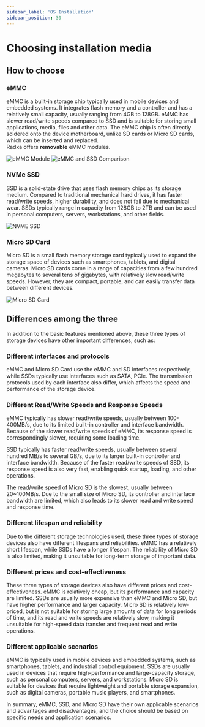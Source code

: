 ```yaml
---
sidebar_label: 'OS Installation'
sidebar_position: 30
---
```


# Choosing installation media 

## How to choose

### eMMC 

eMMC is a built-in storage chip typically used in mobile devices and embedded systems. It integrates flash memory and a controller and has a relatively small capacity, usually ranging from 4GB to 128GB. eMMC has slower read/write speeds compared to SSD and is suitable for storing small applications, media, files and other data. The eMMC chip is often directly soldered onto the device motherboard, unlike SD cards or Micro SD cards, which can be inserted and replaced.  
Radxa offers **removable** eMMC modules.

![eMMC Module](/img/accessories/emmc_related_01.webp)
![eMMC and SSD Comparison](/img/accessories/emmc_ssd_comparison.png)

### NVMe SSD

SSD is a solid-state drive that uses flash memory chips as its storage medium. Compared to traditional mechanical hard drives, it has faster read/write speeds, higher durability, and does not fail due to mechanical wear. SSDs typically range in capacity from 128GB to 2TB and can be used in personal computers, servers, workstations, and other fields.

![NVME SSD](/img/accessories/nvme-ssd-01.jpg)

### Micro SD Card

Micro SD is a small flash memory storage card typically used to expand the storage space of devices such as smartphones, tablets, and digital cameras. Micro SD cards come in a range of capacities from a few hundred megabytes to several tens of gigabytes, with relatively slow read/write speeds. However, they are compact, portable, and can easily transfer data between different devices. 

![Micro SD Card](/img/accessories/micro-sd-01.jpg)

## Differences among the three
In addition to the basic features mentioned above, these three types of storage devices have other important differences, such as:

### Different interfaces and protocols

eMMC and Micro SD Card use the eMMC and SD interfaces respectively, while SSDs typically use interfaces such as SATA, PCIe. The transmission protocols used by each interface also differ, which affects the speed and performance of the storage device.

### Different Read/Write Speeds and Response Speeds

eMMC typically has slower read/write speeds, usually between 100-400MB/s, due to its limited built-in controller and interface bandwidth. Because of the slower read/write speeds of eMMC, its response speed is correspondingly slower, requiring some loading time.

SSD typically has faster read/write speeds, usually between several hundred MB/s to several GB/s, due to its larger built-in controller and interface bandwidth. Because of the faster read/write speeds of SSD, its response speed is also very fast, enabling quick startup, loading, and other operations.

The read/write speed of Micro SD is the slowest, usually between 20~100MB/s. Due to the small size of Micro SD, its controller and interface bandwidth are limited, which also leads to its slower read and write speed and response time.

### Different lifespan and reliability

Due to the different storage technologies used, these three types of storage devices also have different lifespans and reliabilities. eMMC has a relatively short lifespan, while SSDs have a longer lifespan. The reliability of Micro SD is also limited, making it unsuitable for long-term storage of important data.

### Different prices and cost-effectiveness

These three types of storage devices also have different prices and cost-effectiveness. eMMC is relatively cheap, but its performance and capacity are limited. SSDs are usually more expensive than eMMC and Micro SD, but have higher performance and larger capacity. Micro SD is relatively low-priced, but is not suitable for storing large amounts of data for long periods of time, and its read and write speeds are relatively slow, making it unsuitable for high-speed data transfer and frequent read and write operations.

### Different applicable scenarios

eMMC is typically used in mobile devices and embedded systems, such as smartphones, tablets, and industrial control equipment. SSDs are usually used in devices that require high-performance and large-capacity storage, such as personal computers, servers, and workstations. Micro SD is suitable for devices that require lightweight and portable storage expansion, such as digital cameras, portable music players, and smartphones.

In summary, eMMC, SSD, and Micro SD have their own applicable scenarios and advantages and disadvantages, and the choice should be based on specific needs and application scenarios.


